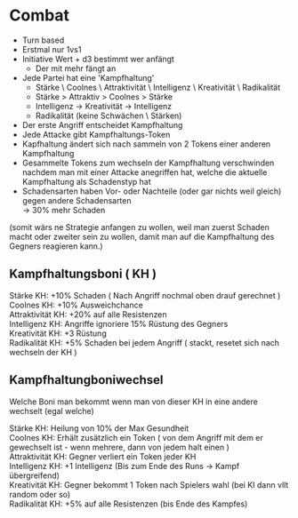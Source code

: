 # Combat

- Turn based
- Erstmal nur 1vs1
- Initiative Wert + d3 bestimmt wer anfängt
  - Der mit mehr fängt an
- Jede Partei hat eine 'Kampfhaltung'
  - Stärke \ Coolnes \ Attraktivität \ Intelligenz \ Kreativität \ Radikalität
  - Stärke > Attraktiv > Coolnes > Stärke
  - Intelligenz -> Kreativität -> Intelligenz
  - Radikalität (keine Schwächen \ Stärken)
- Der erste Angriff entscheidet Kampfhaltung
- Jede Attacke gibt Kampfhaltungs-Token
- Kapfhaltung ändert sich nach sammeln von 2 Tokens einer anderen Kampfhaltung
- Gesammelte Tokens zum wechseln der Kampfhaltung verschwinden nachdem man mit einer Attacke anegriffen hat, welche die aktuelle Kampfhaltung als Schadenstyp hat
- Schadensarten haben Vor- oder Nachteile (oder gar nichts weil gleich) gegen andere Schadensarten \
   -> 30% mehr Schaden

(somit wärs ne Strategie anfangen zu wollen, weil man zuerst Schaden macht oder zweiter sein zu wollen, damit man auf die Kampfhaltung des Gegners reagieren kann.)

## Kampfhaltungsboni ( KH )

Stärke KH: +10% Schaden ( Nach Angriff nochmal oben drauf gerechnet ) \
Coolnes KH: +10% Ausweichchance \
Attraktivität KH: +20% auf alle Resistenzen \
Intelligenz KH: Angriffe ignoriere 15% Rüstung des Gegners \
Kreativität KH: +3 Rüstung \
Radikalität KH: +5% Schaden bei jedem Angriff ( stackt, resetet sich nach wechseln der KH )

## Kampfhaltungboniwechsel

Welche Boni man bekommt wenn man von dieser KH in eine andere wechselt (egal welche)

Stärke KH: Heilung von 10% der Max Gesundheit \
Coolnes KH: Erhält zusätzlich ein Token ( von dem Angriff mit dem er gewechselt ist - wenn mehrere, dann von jedem halt einen ) \
Attraktivität KH: Gegner verliert ein Token jeder KH \
Intelligenz KH: +1 Intelligenz (Bis zum Ende des Runs -> Kampf übergreifend) \
Kreativität KH: Gegner bekommt 1 Token nach Spielers wahl (bei KI dann vllt random oder so) \
Radikalität KH: +5% auf alle Resistenzen (bis Ende des Kampfes)
